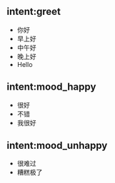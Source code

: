 ## intent:greet
- 你好
- 早上好
- 中午好
- 晚上好
- Hello

## intent:mood_happy
- 很好
- 不错
- 我很好

## intent:mood_unhappy
- 很难过
- 糟糕极了
